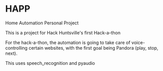 # HAPP
Home Automation Personal Project


This is a project for Hack Huntsville's first Hack-a-thon

For the hack-a-thon, the automation is going to take care of voice-controlling certain websites, 
with the first goal being Pandora (play, stop, next).

This uses speech_recognition and pyaudio